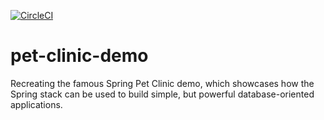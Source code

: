 [![CircleCI](https://circleci.com/gh/Uptaker/pet-clinic-demo/tree/main.svg?style=svg)](https://circleci.com/gh/Uptaker/pet-clinic-demo/tree/main)

# pet-clinic-demo

Recreating the famous Spring Pet Clinic demo, which showcases how the Spring stack can be used to build simple, but powerful database-oriented applications.
